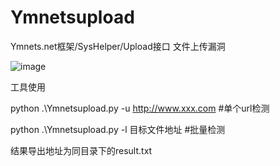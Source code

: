 # Ymnetsupload
Ymnets.net框架/SysHelper/Upload接口 文件上传漏洞

![image](https://github.com/user-attachments/assets/b8f5ccdb-c45b-4a58-8c08-af056473a67f)

工具使用

python .\Ymnetsupload.py -u http://www.xxx.com      #单个url检测

python .\Ymnetsupload.py -l 目标文件地址            #批量检测

结果导出地址为同目录下的result.txt
